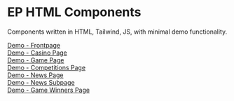 # EP HTML Components

Components written in HTML, Tailwind, JS, with minimal demo functionality.

[Demo - Frontpage](https://orindholt.github.io/EP-HTML-Components/index.html)<br/>
[Demo - Casino Page](https://orindholt.github.io/EP-HTML-Components/casino.html)<br/>
[Demo - Game Page](https://orindholt.github.io/EP-HTML-Components/game.html)<br/>
[Demo - Competitions Page](https://orindholt.github.io/EP-HTML-Components/competitions.html)<br/>
[Demo - News Page](https://orindholt.github.io/EP-HTML-Components/news.html)<br/>
[Demo - News Subpage](https://orindholt.github.io/EP-HTML-Components/news-subpage.html)<br/>
[Demo - Game Winners Page](https://orindholt.github.io/EP-HTML-Components/game-winners.html)<br/>

